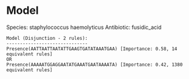 
# Model

Species: staphylococcus haemolyticus
Antibiotic: fusidic_acid

```
Model (Disjunction - 2 rules):
------------------------------
Presence(AATTAATTAATATTGAAGTGATATAAATGAA) [Importance: 0.58, 14 equivalent rules]
OR
Presence(AAAAATGGAGGAATATGAAATGAATAAAATA) [Importance: 0.42, 1380 equivalent rules]

```


